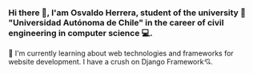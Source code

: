 ### Hi there 👋, I'am Osvaldo Herrera, student of the university 📖 "Universidad Autónoma de Chile" in the career of civil engineering in computer science 💻.
🌱 I'm currently learning about web technologies and frameworks for website development. I have a crush on Django Framework💘.

<!--
**S1GMA954/S1GMA954** is a ✨ _special_ ✨ repository because its `README.md` (this file) appears on your GitHub profile.

Here are some ideas to get you started: 

- 🔭 I’m currently working on ...
- 🌱 I’m currently learning ...
- 👯 I’m looking to collaborate on ...
- 🤔 I’m looking for help with ...
- 💬 Ask me about ...
- 📫 How to reach me: ...
- 😄 Pronouns: ...
- ⚡ Fun fact: ...
-->
